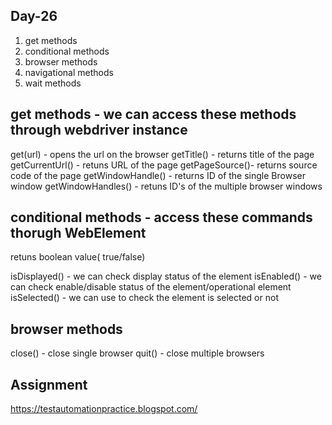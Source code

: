 Day-26
---------
1) get methods
2) conditional methods
3) browser methods
4) navigational methods
5) wait methods


get methods - we can access these methods through webdriver instance
----------
get(url) - opens the url on the browser
getTitle() - returns title of the page
getCurrentUrl() - retuns URL of the page
getPageSource()- returns source code of the page
getWindowHandle() - returns ID of the single Browser window
getWindowHandles() - retuns ID's of the multiple browser windows

conditional methods - access these commands thorugh WebElement
-----------------------
retuns boolean value( true/false)

isDisplayed() - we can check display status of the element
isEnabled() - we can check enable/disable status of the element/operational element
isSelected() - we can use to check the element is selected or not

browser methods
---------
close() - close single browser
quit() - close multiple browsers


Assignment
---------
https://testautomationpractice.blogspot.com/





